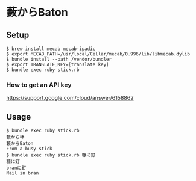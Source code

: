 # 藪からBaton

## Setup

```
$ brew install mecab mecab-ipadic
$ export MECAB_PATH=/usr/local/Cellar/mecab/0.996/lib/libmecab.dylib
$ bundle install --path /vendor/bundler
$ export TRANSLATE_KEY=[translate key]
$ bundle exec ruby stick.rb
```

### How to get an API key

https://support.google.com/cloud/answer/6158862

## Usage

```
$ bundle exec ruby stick.rb
藪から棒
藪からBaton
From a busy stick
$ bundle exec ruby stick.rb 糠に釘
糠に釘
branに釘
Nail in bran
```
